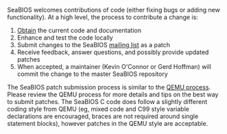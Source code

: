 SeaBIOS welcomes contributions of code (either fixing bugs or adding
new functionality). At a high level, the process to contribute a
change is:

1. [Obtain](Download) the current code and documentation
2. Enhance and test the code locally
3. Submit changes to the SeaBIOS [mailing list](Mailinglist) as a
   patch
4. Receive feedback, answer questions, and possibly provide updated
   patches
5. When accepted, a maintainer (Kevin O'Connor or Gerd Hoffman) will
   commit the change to the master SeaBIOS repository

The SeaBIOS patch submission process is similar to the
[QEMU process](http://wiki.qemu.org/Contribute/SubmitAPatch). Please
review the QEMU process for more details and tips on the best way to
submit patches. The SeaBIOS C code does follow a slightly different
coding style from QEMU (eg, mixed code and C99 style variable
declarations are encouraged, braces are not required around single
statement blocks), however patches in the QEMU style are acceptable.
